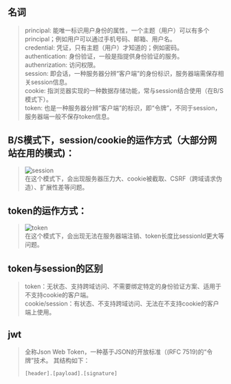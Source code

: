 ## 名词
> principal: 能唯一标识用户身份的属性，一个主题（用户）可以有多个principal；例如用户可以通过手机号码、邮箱、用户名。  
credential: 凭证，只有主题（用户）才知道的；例如密码。  
authentication: 身份验证，一般是指提供身份验证的服务。  
authenrization: 访问权限。  
session:  即会话，一种服务器分辨“客户端”的身份标识，服务器端需保存相关session信息。  
cookie: 指浏览器实现的一种数据存储功能，常与session结合使用（在B/S模式下）。  
token: 也是一种服务器分辨“客户端”的标识，即“令牌”，不同于session，服务器端一般不保存token信息。  

## B/S模式下，session/cookie的运作方式（大部分网站在用的模式)：
> ![session](https://user-images.githubusercontent.com/43370259/125188162-5de82000-e265-11eb-8230-0ce4976fe9d0.PNG)  
> 在这个模式下，会出现服务器压力大、cookie被截取、CSRF（跨域请求伪造）、扩展性差等问题。  

## token的运作方式：
> ![token](https://user-images.githubusercontent.com/43370259/125188178-6c363c00-e265-11eb-93ca-ad109feb742f.PNG)  
> 在这个模式下，会出现无法在服务器端注销、token长度比sessionId更大等问题。  

## token与session的区别
> token：无状态、支持跨域访问、不需要绑定特定的身份验证方案、适用于不支持cookie的客户端。    
> cookie/session：有状态、不支持跨域访问、无法在不支持cookie的客户端上使用。  

## jwt
> 全称Json Web Token，一种基于JSON的开放标准（(RFC 7519)的“令牌”技术。
> 其结构如下：
> ```
> [header].[payload].[signature]
> ```

